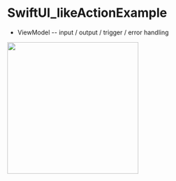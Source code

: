 # SwiftUI_likeActionExample

- ViewModel
-- input / output / trigger / error handling 

<img src="https://github.com/katafuchix/SwiftUI_likeActionExample/assets/6063541/3dc88766-b5b4-4996-83e0-b46ae1e07af4.gif" width="300">
